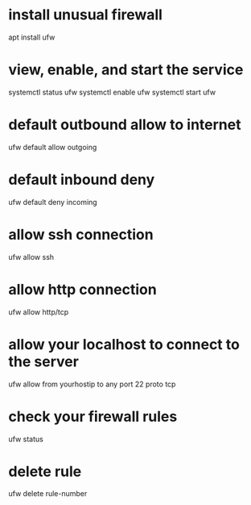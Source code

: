 # install unusual firewall
apt install ufw

# view, enable, and start the service
systemctl status ufw
systemctl enable ufw
systemctl start ufw

# default outbound allow to internet
ufw default allow outgoing

# default inbound deny 
ufw default deny incoming

# allow ssh connection
ufw allow ssh

# allow http connection 
ufw allow http/tcp

# allow your localhost to connect to the server
ufw allow from yourhostip to any port 22 proto tcp

# check your firewall rules
ufw status

# delete rule
ufw delete rule-number

